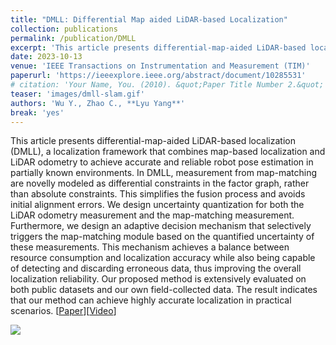 ```yaml
---
title: "DMLL: Differential Map aided LiDAR-based Localization"
collection: publications
permalink: /publication/DMLL
excerpt: 'This article presents differential-map-aided LiDAR-based localization (DMLL), a localization framework that combines map-based localization and LiDAR odometry to achieve accurate and reliable robot pose estimation in partially known environments. \[[Video](https://youtu.be/HsY04_7ulgg)\]'
date: 2023-10-13
venue: 'IEEE Transactions on Instrumentation and Measurement (TIM)'
paperurl: 'https://ieeexplore.ieee.org/abstract/document/10285531'
# citation: 'Your Name, You. (2010). &quot;Paper Title Number 2.&quot; <i>Journal 1</i>. 1(2).'
teaser: 'images/dmll-slam.gif'
authors: 'Wu Y., Zhao C., **Lyu Yang**'
break: 'yes'
---
```

This article presents differential-map-aided LiDAR-based localization (DMLL), a localization framework that combines map-based localization and LiDAR odometry to achieve accurate and reliable robot pose estimation in partially known environments. In DMLL, measurement from map-matching are novelly modeled as differential constraints in the factor graph, rather than absolute constraints. This simplifies the fusion process and avoids initial alignment errors. We design uncertainty quantization for both the LiDAR odometry measurement and the map-matching measurement. Furthermore, we design an adaptive decision mechanism that selectively triggers the map-matching module based on the quantified uncertainty of these measurements. This mechanism achieves a balance between resource consumption and localization accuracy while also being capable of detecting and discarding erroneous data, thus improving the overall localization reliability. Our proposed method is extensively evaluated on both public datasets and our own field-collected data. The result indicates that our method can achieve highly accurate localization in practical scenarios.
\[[Paper](https://ieeexplore.ieee.org/stamp/stamp.jsp?tp=&arnumber=10439642)\][[Video](https://youtu.be/HsY04_7ulgg)\]

<img style="float: center;" src="/images/dll-slam.gif">
